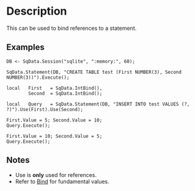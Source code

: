 # Description

This can be used to bind references to a statement.

## Examples

```squirrel
DB <- SqData.Session("sqlite", ":memory:", 60);

SqData.Statement(DB, "CREATE TABLE test (First NUMBER(3), Second NUMBER(3))").Execute(); 

local   First   = SqData.IntBind(),
        Second  = SqData.IntBind();

local   Query   = SqData.Statement(DB, "INSERT INTO test VALUES (?, ?)").Use(First).Use(Second);

First.Value = 5; Second.Value = 10;
Query.Execute();

First.Value = 10; Second.Value = 5;
Query.Execute();
```

## Notes

* Use is **only** used for references.
* Refer to [Bind](Function.SqData.Statement.Bind) for fundamental values.